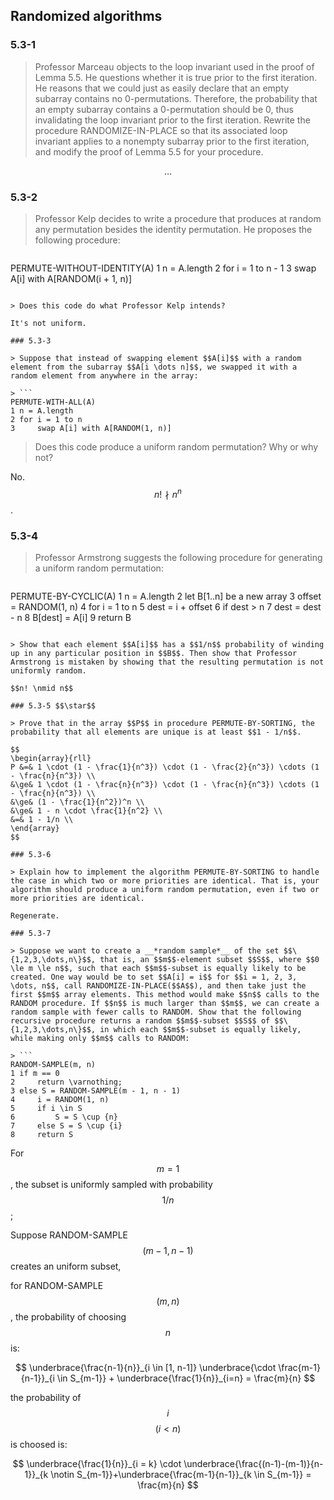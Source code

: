 ## Randomized algorithms

### 5.3-1

> Professor Marceau objects to the loop invariant used in the proof of Lemma 5.5. He questions whether it is true prior to the first iteration. He reasons that we could just as easily declare that an empty subarray contains no 0-permutations. Therefore, the probability that an empty subarray contains a 0-permutation should be 0, thus
invalidating the loop invariant prior to the first iteration. Rewrite the procedure RANDOMIZE-IN-PLACE so that its associated loop invariant applies to a nonempty subarray prior to the first iteration, and modify the proof of Lemma 5.5 for your procedure.

$$\dots$$

### 5.3-2

> Professor Kelp decides to write a procedure that produces at random any permutation besides the identity permutation. He proposes the following procedure:

> ```
PERMUTE-WITHOUT-IDENTITY(A)
1 n = A.length
2 for i = 1 to n - 1
3     swap A[i] with A[RANDOM(i + 1, n)]
```

> Does this code do what Professor Kelp intends?

It's not uniform.

### 5.3-3

> Suppose that instead of swapping element $$A[i]$$ with a random element from the subarray $$A[i \dots n]$$, we swapped it with a random element from anywhere in the array:

> ```
PERMUTE-WITH-ALL(A)
1 n = A.length
2 for i = 1 to n
3     swap A[i] with A[RANDOM(1, n)]
```

> Does this code produce a uniform random permutation? Why or why not?

No. $$n! \nmid n^n$$.

### 5.3-4

> Professor Armstrong suggests the following procedure for generating a uniform random permutation:

> ```
PERMUTE-BY-CYCLIC(A)
1 n = A.length
2 let B[1..n] be a new array
3 offset = RANDOM(1, n)
4 for i = 1 to n
5     dest = i + offset
6     if dest > n
7         dest = dest - n
8     B[dest] = A[i]
9 return B
```

> Show that each element $$A[i]$$ has a $$1/n$$ probability of winding up in any particular position in $$B$$. Then show that Professor Armstrong is mistaken by showing that the resulting permutation is not uniformly random.

$$n! \nmid n$$

### 5.3-5 $$\star$$

> Prove that in the array $$P$$ in procedure PERMUTE-BY-SORTING, the probability that all elements are unique is at least $$1 - 1/n$$.

$$
\begin{array}{rll}
P &=& 1 \cdot (1 - \frac{1}{n^3}) \cdot (1 - \frac{2}{n^3}) \cdots (1 - \frac{n}{n^3}) \\
&\ge& 1 \cdot (1 - \frac{n}{n^3}) \cdot (1 - \frac{n}{n^3}) \cdots (1 - \frac{n}{n^3}) \\
&\ge& (1 - \frac{1}{n^2})^n \\
&\ge& 1 - n \cdot \frac{1}{n^2} \\
&=& 1 - 1/n \\
\end{array}
$$

### 5.3-6 

> Explain how to implement the algorithm PERMUTE-BY-SORTING to handle the case in which two or more priorities are identical. That is, your algorithm should produce a uniform random permutation, even if two or more priorities are identical.

Regenerate.

### 5.3-7

> Suppose we want to create a __*random sample*__ of the set $$\{1,2,3,\dots,n\}$$, that is, an $$m$$-element subset $$S$$, where $$0 \le m \le n$$, such that each $$m$$-subset is equally likely to be created. One way would be to set $$A[i] = i$$ for $$i = 1, 2, 3, \dots, n$$, call RANDOMIZE-IN-PLACE($$A$$), and then take just the first $$m$$ array elements. This method would make $$n$$ calls to the RANDOM procedure. If $$n$$ is much larger than $$m$$, we can create a random sample with fewer calls to RANDOM. Show that the following recursive procedure returns a random $$m$$-subset $$S$$ of $$\{1,2,3,\dots,n\}$$, in which each $$m$$-subset is equally likely, while making only $$m$$ calls to RANDOM:

> ```
RANDOM-SAMPLE(m, n)
1 if m == 0
2     return \varnothing;
3 else S = RANDOM-SAMPLE(m - 1, n - 1)
4     i = RANDOM(1, n)
5     if i \in S
6         S = S \cup {n}
7     else S = S \cup {i}
8     return S
```

For $$m=1$$, the subset is uniformly sampled with probability $$1/n$$;

Suppose RANDOM-SAMPLE$$(m - 1, n - 1)$$ creates an uniform subset,

for RANDOM-SAMPLE$$(m, n)$$, the probability of choosing $$n$$ is:

$$
\underbrace{\frac{n-1}{n}}_{i \in [1, n-1]} \underbrace{\cdot \frac{m-1}{n-1}}_{i \in S_{m-1}} + \underbrace{\frac{1}{n}}_{i=n} = \frac{m}{n}  
$$

the probability of $$i$$ $$(i < n)$$ is choosed is:

$$
\underbrace{\frac{1}{n}}_{i = k} \cdot \underbrace{\frac{(n-1)-(m-1)}{n-1}}_{k \notin S_{m-1}}+\underbrace{\frac{m-1}{n-1}}_{k \in S_{m-1}} = \frac{m}{n} 
$$
